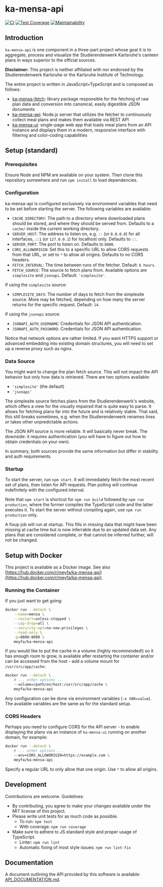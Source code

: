 # ka-mensa-api

[![CI](https://github.com/meyfa/ka-mensa-api/actions/workflows/main.yml/badge.svg)](https://github.com/meyfa/ka-mensa-api/actions/workflows/main.yml)
[![Test Coverage](https://api.codeclimate.com/v1/badges/9b1f9ce6f3bec49c26a1/test_coverage)](https://codeclimate.com/github/meyfa/ka-mensa-api/test_coverage)
[![Maintainability](https://api.codeclimate.com/v1/badges/9b1f9ce6f3bec49c26a1/maintainability)](https://codeclimate.com/github/meyfa/ka-mensa-api/maintainability)


## Introduction

`ka-mensa-api` is one component in a three-part project whose goal it is to
aggregate, process and visualize the Studierendenwerk Karlsruhe's canteen plans
in ways superior to the official sources.

**Disclaimer:** This project is neither affiliated with nor endorsed by the
Studierendenwerk Karlsruhe or the Karlsruhe Institute of Technology.

The entire project is written in JavaScript+TypeScript and is composed as follows:

- [ka-mensa-fetch](https://github.com/meyfa/ka-mensa-fetch): library package
    responsible for the fetching of raw plan data and conversion into canonical,
    easily digestible JSON documents
- [ka-mensa-api](https://github.com/meyfa/ka-mensa-api): Node.js server that
    utilizes the fetcher to continuously collect meal plans and makes them
    available via REST API
- [ka-mensa-ui](https://github.com/meyfa/ka-mensa-ui): single-page web app
    that loads meal plans from an API instance and displays them in a modern,
    responsive interface with filtering and color-coding capabilities


## Setup (standard)

### Prerequisites

Ensure Node and NPM are available on your system. Then clone this repository
somewhere and run `npm install` to load dependencies.

### Configuration

ka-mensa-api is configured exclusively via environment variables that need to
be set before starting the server. The following variables are available:

- `CACHE_DIRECTORY`: The path to a directory where downloaded plans should be
  stored, and where they should be served from. Defaults to a `cache/` inside
  the current working directory.
- `SERVER_HOST`: The address to listen on, e.g. `::` (or `0.0.0.0`) for all
  interfaces, `::1` (or `127.0.0.1`) for localhost only. Defaults to `::`.
- `SERVER_PORT`: The port to listen on. Defaults to `8080`.
- `CORS_ALLOWORIGIN`: Set this to a specific URL to allow CORS requests from
  that URL, or set to `*` to allow all origins. Defaults to no CORS headers.
- `FETCH_INTERVAL`: The time between runs of the fetcher. Default: `6 hours`.
- `FETCH_SOURCE`: The source to fetch plans from. Available options are
  `simplesite` and `jsonapi`. Default: `'simplesite'`.

If using the `simplesite` source:

- `SIMPLESITE_DAYS`: The number of days to fetch from the simplesite
  source. More may be fetched, depending on how many the server returns for
  the specific request. Default: `14`.

If using the `jsonapi` source:

- `JSONAPI_AUTH_USERNAME`: Credentials for JSON API authentication.
- `JSONAPI_AUTH_PASSWORD`: Credentials for JSON API authentication.

Notice that network options are rather limited. If you want HTTPS support or
advanced embedding into existing domain structures, you will need to set up a
reverse proxy such as nginx.

### Data Source

You might want to change the plan fetch source. This will not impact the API
behavior but only how data is retrieved. There are two options available:

- `'simplesite'` (the default)
- `'jsonapi'`

The simplesite source fetches plans from the Studierendenwerk's website, which
offers a view for the visually impaired that is quite easy to parse. It allows
for fetching plans far into the future and is relatively stable. That said, this
still breaks sometimes, e.g. when the Studierendenwerk renames lines or takes
other unpredictable actions.

The JSON API source is more reliable. It will basically never break. The
downside: it requires authentication (you will have to figure out how to obtain
credentials on your own).

In summary, both sources provide the same information but differ in stability
and auth requirements.

### Startup

To start the server, run `npm start`. It will immediately fetch the most recent
set of plans, then listen for API requests. Plan polling will continue
indefinitely with the configured interval.

Note that `npm start` is shortcut for `npm run build` followed by `npm run production`,
where the former compiles the TypeScript code and the latter executes it.
To start the server without compiling again, use `npm run production` only.

A fixup job will run at startup. This fills in missing data that might have
been missing at cache time but is now inferrable due to an updated data set.
Any plans that are considered complete, or that cannot be inferred further,
will not be changed.


## Setup with Docker

This project is available as a Docker image. See also
[https://hub.docker.com/r/meyfa/ka-mensa-api](https://hub.docker.com/r/meyfa/ka-mensa-api).

### Running the Container

If you just want to get going:

```sh
docker run --detach \
    --name=mensa \
    --restart=unless-stopped \
    --cap-drop=all \
    --security-opt=no-new-privileges \
    --read-only \
    -p=8080:8080 \
    meyfa/ka-mensa-api
```

If you would like to put the cache in a volume (highly recommended!) so it has
enough room to grow, is available after restarting the container and/or can be
accessed from the host - add a volume mount for `/usr/src/app/cache`:

```sh
docker run --detach \
    # ... other options ...
    --volume=/path/on/host:/usr/src/app/cache \
    meyfa/ka-mensa-api
```

Any configuration can be done via environment variables (`-e VAR=value`). The
available variables are the same as for the standard setup.

### CORS Headers

Perhaps you need to configure CORS for the API server - to enable displaying
the plans via an instance of `ka-mensa-ui` running on another domain, for
example:

```sh
docker run --detach \
    # ... other options ...
    --env=CORS_ALLOWORIGIN=https://example.com \
    meyfa/ka-mensa-api
```

Specify a regular URL to only allow that one origin. Use `*` to allow all
origins.


## Development

Contributions are welcome. Guidelines:

- By contributing, you agree to make your changes available under the MIT
    license of this project.
- Please write unit tests for as much code as possible.
    * To run: `npm test`
    * With coverage: `npm run coverage`
- Make sure to adhere to JS standard style and proper usage of TypeScript.
    * Linter: `npm run lint`
    * Automatic fixing of most style issues: `npm run lint-fix`


## Documentation

A document outlining the API provided by this software is available:
[API_DOCUMENTATION.md](https://github.com/meyfa/ka-mensa-api/blob/master/API_DOCUMENTATION.md).
